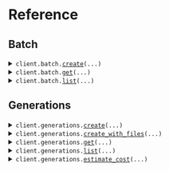 # Reference
## Batch
<details><summary><code>client.batch.<a href="src/sync/batch/client.py">create</a>(...)</code></summary>
<dl>
<dd>

#### 📝 Description

<dl>
<dd>

<dl>
<dd>

API for [Batch Processing](/api-reference/guides/batch-processing). Available only for `Scale` and `Enterprise` plans.
</dd>
</dl>
</dd>
</dl>

#### 🔌 Usage

<dl>
<dd>

<dl>
<dd>

```python
from sync import Sync

client = Sync(
    api_key="YOUR_API_KEY",
)
client.batch.create(
    dry_run=True,
)

```
</dd>
</dl>
</dd>
</dl>

#### ⚙️ Parameters

<dl>
<dd>

<dl>
<dd>

**input:** `from __future__ import annotations

core.File` — See core.File for more documentation
    
</dd>
</dl>

<dl>
<dd>

**webhook_url:** `typing.Optional[str]` — Optional webhook URL to receive batch completion notifications. A POST request will be sent when the batch completes or fails.
    
</dd>
</dl>

<dl>
<dd>

**dry_run:** `typing.Optional[bool]` — When true, validates the input file without processing. Returns validation status without creating generations.
    
</dd>
</dl>

<dl>
<dd>

**request_options:** `typing.Optional[RequestOptions]` — Request-specific configuration.
    
</dd>
</dl>
</dd>
</dl>


</dd>
</dl>
</details>

<details><summary><code>client.batch.<a href="src/sync/batch/client.py">get</a>(...)</code></summary>
<dl>
<dd>

#### 📝 Description

<dl>
<dd>

<dl>
<dd>

Retrieve details about a specific batch, including its current status, processing metrics, and output file URL when available.
</dd>
</dl>
</dd>
</dl>

#### 🔌 Usage

<dl>
<dd>

<dl>
<dd>

```python
from sync import Sync

client = Sync(
    api_key="YOUR_API_KEY",
)
client.batch.get(
    id="batch_abc123",
)

```
</dd>
</dl>
</dd>
</dl>

#### ⚙️ Parameters

<dl>
<dd>

<dl>
<dd>

**id:** `BatchId` — The unique identifier of the batch
    
</dd>
</dl>

<dl>
<dd>

**request_options:** `typing.Optional[RequestOptions]` — Request-specific configuration.
    
</dd>
</dl>
</dd>
</dl>


</dd>
</dl>
</details>

<details><summary><code>client.batch.<a href="src/sync/batch/client.py">list</a>(...)</code></summary>
<dl>
<dd>

#### 📝 Description

<dl>
<dd>

<dl>
<dd>

List all batches for your organization with optional filtering by status and creation date. Results are ordered by creation date (newest first).
</dd>
</dl>
</dd>
</dl>

#### 🔌 Usage

<dl>
<dd>

<dl>
<dd>

```python
from sync import Sync

client = Sync(
    api_key="YOUR_API_KEY",
)
client.batch.list()

```
</dd>
</dl>
</dd>
</dl>

#### ⚙️ Parameters

<dl>
<dd>

<dl>
<dd>

**status:** `typing.Optional[BatchStatus]` — Filter batches by status
    
</dd>
</dl>

<dl>
<dd>

**created_after:** `typing.Optional[dt.datetime]` — Filter batches created after this datetime (ISO 8601 format)
    
</dd>
</dl>

<dl>
<dd>

**created_before:** `typing.Optional[dt.datetime]` — Filter batches created before this datetime (ISO 8601 format)
    
</dd>
</dl>

<dl>
<dd>

**request_options:** `typing.Optional[RequestOptions]` — Request-specific configuration.
    
</dd>
</dl>
</dd>
</dl>


</dd>
</dl>
</details>

## Generations
<details><summary><code>client.generations.<a href="src/sync/generations/client.py">create</a>(...)</code></summary>
<dl>
<dd>

#### 🔌 Usage

<dl>
<dd>

<dl>
<dd>

```python
from sync import Sync
from sync.common import Audio, GenerationOptions, Video

client = Sync(
    api_key="YOUR_API_KEY",
)
client.generations.create(
    input=[
        Video(
            url="https://assets.sync.so/docs/example-video.mp4",
        ),
        Audio(
            url="https://assets.sync.so/docs/example-audio.wav",
        ),
    ],
    model="lipsync-2",
    options=GenerationOptions(
        sync_mode="loop",
    ),
)

```
</dd>
</dl>
</dd>
</dl>

#### ⚙️ Parameters

<dl>
<dd>

<dl>
<dd>

**model:** `Model` — name of the model to use for generation.
    
</dd>
</dl>

<dl>
<dd>

**input:** `typing.Sequence[Input]` — Array of input objects. Must include one video input item and one audio input item. Audio input items can be provided as either: recorded/captured audio url or a text-to-speech input with tts provider configuration.
    
</dd>
</dl>

<dl>
<dd>

**options:** `typing.Optional[GenerationOptions]` — additional options available for generation.
    
</dd>
</dl>

<dl>
<dd>

**webhook_url:** `typing.Optional[str]` — webhook url for generation status updates. once the generation completes we will send a POST request to the webhook url with the generation data.
    
</dd>
</dl>

<dl>
<dd>

**output_file_name:** `typing.Optional[str]` — Base filename for the generated output without extension. The .mp4 extension will be added automatically.  Only alphanumeric characters, underscores, and hyphens are allowed, up to 255 characters.
    
</dd>
</dl>

<dl>
<dd>

**request_options:** `typing.Optional[RequestOptions]` — Request-specific configuration.
    
</dd>
</dl>
</dd>
</dl>


</dd>
</dl>
</details>

<details><summary><code>client.generations.<a href="src/sync/generations/client.py">create_with_files</a>(...)</code></summary>
<dl>
<dd>

#### 🔌 Usage

<dl>
<dd>

<dl>
<dd>

```python
from sync import Sync

client = Sync(
    api_key="YOUR_API_KEY",
)
client.generations.create_with_files(
    model="lipsync-2",
)

```
</dd>
</dl>
</dd>
</dl>

#### ⚙️ Parameters

<dl>
<dd>

<dl>
<dd>

**model:** `Model` 
    
</dd>
</dl>

<dl>
<dd>

**video:** `from __future__ import annotations

typing.Optional[core.File]` — See core.File for more documentation
    
</dd>
</dl>

<dl>
<dd>

**audio:** `from __future__ import annotations

typing.Optional[core.File]` — See core.File for more documentation
    
</dd>
</dl>

<dl>
<dd>

**input:** `typing.Optional[typing.List[Input]]` — Array of input objects. Can be used to provide urls for larger files. Each input should either have a file or a url. Audio input items can be provided as either: recorded/captured audio url or a text-to-speech input with tts provider configuration.
    
</dd>
</dl>

<dl>
<dd>

**options:** `typing.Optional[GenerationOptions]` 
    
</dd>
</dl>

<dl>
<dd>

**webhook_url:** `typing.Optional[str]` 
    
</dd>
</dl>

<dl>
<dd>

**request_options:** `typing.Optional[RequestOptions]` — Request-specific configuration.
    
</dd>
</dl>
</dd>
</dl>


</dd>
</dl>
</details>

<details><summary><code>client.generations.<a href="src/sync/generations/client.py">get</a>(...)</code></summary>
<dl>
<dd>

#### 🔌 Usage

<dl>
<dd>

<dl>
<dd>

```python
from sync import Sync

client = Sync(
    api_key="YOUR_API_KEY",
)
client.generations.get(
    id="6533643b-aceb-4c40-967e-d9ba9baac39e",
)

```
</dd>
</dl>
</dd>
</dl>

#### ⚙️ Parameters

<dl>
<dd>

<dl>
<dd>

**id:** `GenerationId` 
    
</dd>
</dl>

<dl>
<dd>

**request_options:** `typing.Optional[RequestOptions]` — Request-specific configuration.
    
</dd>
</dl>
</dd>
</dl>


</dd>
</dl>
</details>

<details><summary><code>client.generations.<a href="src/sync/generations/client.py">list</a>(...)</code></summary>
<dl>
<dd>

#### 🔌 Usage

<dl>
<dd>

<dl>
<dd>

```python
from sync import Sync

client = Sync(
    api_key="YOUR_API_KEY",
)
client.generations.list()

```
</dd>
</dl>
</dd>
</dl>

#### ⚙️ Parameters

<dl>
<dd>

<dl>
<dd>

**status:** `typing.Optional[GenerationStatus]` — Filter generations by status
    
</dd>
</dl>

<dl>
<dd>

**request_options:** `typing.Optional[RequestOptions]` — Request-specific configuration.
    
</dd>
</dl>
</dd>
</dl>


</dd>
</dl>
</details>

<details><summary><code>client.generations.<a href="src/sync/generations/client.py">estimate_cost</a>(...)</code></summary>
<dl>
<dd>

#### 🔌 Usage

<dl>
<dd>

<dl>
<dd>

```python
from sync import Sync
from sync.common import Audio, GenerationOptions, Video

client = Sync(
    api_key="YOUR_API_KEY",
)
client.generations.estimate_cost(
    input=[
        Video(
            url="https://assets.sync.so/docs/example-video.mp4",
        ),
        Audio(
            url="https://assets.sync.so/docs/example-audio.wav",
        ),
    ],
    model="lipsync-2",
    options=GenerationOptions(
        sync_mode="loop",
    ),
)

```
</dd>
</dl>
</dd>
</dl>

#### ⚙️ Parameters

<dl>
<dd>

<dl>
<dd>

**model:** `Model` — name of the model to use for generation.
    
</dd>
</dl>

<dl>
<dd>

**input:** `typing.Sequence[Input]` — Array of input objects. Must include one video input item and one audio input item. Audio input items can be provided as either: recorded/captured audio url or a text-to-speech input with tts provider configuration.
    
</dd>
</dl>

<dl>
<dd>

**options:** `typing.Optional[GenerationOptions]` — additional options available for generation.
    
</dd>
</dl>

<dl>
<dd>

**webhook_url:** `typing.Optional[str]` — webhook url for generation status updates. once the generation completes we will send a POST request to the webhook url with the generation data.
    
</dd>
</dl>

<dl>
<dd>

**output_file_name:** `typing.Optional[str]` — Base filename for the generated output without extension. The .mp4 extension will be added automatically.  Only alphanumeric characters, underscores, and hyphens are allowed, up to 255 characters.
    
</dd>
</dl>

<dl>
<dd>

**request_options:** `typing.Optional[RequestOptions]` — Request-specific configuration.
    
</dd>
</dl>
</dd>
</dl>


</dd>
</dl>
</details>


